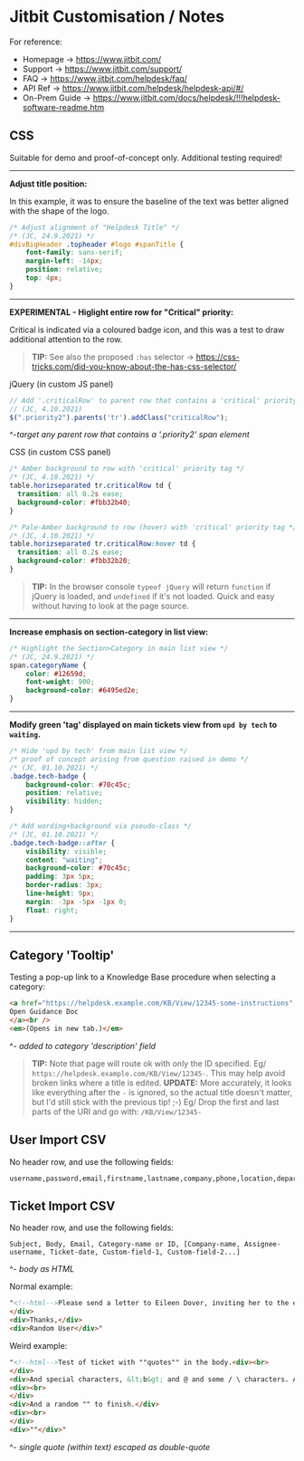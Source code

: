 # Jitbit Customisation / Notes

For reference:

* Homepage -> https://www.jitbit.com/ 
* Support -> https://www.jitbit.com/support/ 
* FAQ -> https://www.jitbit.com/helpdesk/faq/ 
* API Ref -> https://www.jitbit.com/helpdesk/helpdesk-api/#/
* On-Prem Guide -> https://www.jitbit.com/docs/helpdesk/!!!helpdesk-software-readme.htm

## CSS

Suitable for demo and proof-of-concept only. Additional testing required!

-----

**Adjust title position:**

In this example, it was to ensure the baseline of the text was better aligned with the shape of the logo.

```CSS
/* Adjust alignment of "Helpdesk Title" */
/* (JC, 24.9.2021) */
#divBigHeader .topheader #logo #spanTitle {
    font-family: sans-serif;
    margin-left: -14px;
    position: relative;
    top: 4px;
}
```

-----

**EXPERIMENTAL - Higlight entire row for "Critical" priority:**

Critical is indicated via a coloured badge icon, and this was a test to draw additional attention to the row.

> **TIP:** See also the proposed `:has` selector -> https://css-tricks.com/did-you-know-about-the-has-css-selector/

jQuery (in custom JS panel)
```javascript
// Add '.criticalRow' to parent row that contains a 'critical' priority tag
// (JC, 4.10.2021)
$(".priority2").parents('tr').addClass("criticalRow");
```
^-*target any parent row that contains a '.priority2' span element*

CSS (in custom CSS panel)
```css
/* Amber background to row with 'critical' priority tag */
/* (JC, 4.10.2021) */
table.horizseparated tr.criticalRow td {
  transition: all 0.2s ease;
  background-color: #fbb32b40;
}

/* Pale-Amber background to row (hover) with 'critical' priority tag */
/* (JC, 4.10.2021) */
table.horizseparated tr.criticalRow:hover td {
  transition: all 0.2s ease;
  background-color: #fbb32b20;
}
```

> **TIP:** In the browser console `typeof jQuery` will return `function` if jQuery is loaded, and `undefined` if it's not loaded. Quick and easy without having to look at the page source.

-----

**Increase emphasis on section-category in list view:**

```CSS
/* Highlight the Section>Category in main list view */
/* (JC, 24.9.2021) */
span.categoryName {
    color: #12659d;
    font-weight: 900;
    background-color: #6495ed2e;
}
```

-----

**Modify green 'tag' displayed on main tickets view from `upd by tech` to `waiting`.**

```CSS
/* Hide 'upd by tech' from main list view */
/* proof of concept arising from question raised in demo */
/* (JC, 01.10.2021) */
.badge.tech-badge {
    background-color: #70c45c;
    position: relative;
    visibility: hidden;
}

/* Add wording+background via pseudo-class */
/* (JC, 01.10.2021) */
.badge.tech-badge::after {
    visibility: visible;
    content: "waiting";
    background-color: #70c45c;
    padding: 3px 5px;
    border-radius: 3px;
    line-height: 9px;
    margin: -3px -5px -1px 0;
    float: right;
}
```

-----

## Category 'Tooltip'

Testing a pop-up link to a Knowledge Base procedure when selecting a category:

```html
<a href="https://helpdesk.example.com/KB/View/12345-some-instructions" target="_blank" rel="noopener">
Open Guidance Doc
</a><br />
<em>(Opens in new tab.)</em>
```
^- *added to category 'description' field*

> **TIP:** Note that page will route ok with only the ID specified. Eg/ `https://helpdesk.example.com/KB/View/12345-`. This may help avoid broken links where a title is edited. **UPDATE:** More accurately, it looks like everything after the `-` is ignored, so the actual title doesn't matter, but I'd still stick with the previous tip! ;-) Eg/ Drop the first and last parts of the URI and go with: `/KB/View/12345-`

## User Import CSV

No header row, and use the following fields:

```text
username,password,email,firstname,lastname,company,phone,location,department
```

## Ticket Import CSV

No header row, and use the following fields:

```text
Subject, Body, Email, Category-name or ID, [Company-name, Assignee-username, Ticket-date, Custom-field-1, Custom-field-2...]
```
^- *body as HTML*

Normal example:
```html
"<!--html-->Please send a letter to Eileen Dover, inviting her to the edge of the Grand Canyon.<div><br>
</div>
<div>Thanks,</div>
<div>Random User</div>"
```

Weird example:
```html
"<!--html-->Test of ticket with ""quotes"" in the body.<div><br>
</div>
<div>And special characters, &lt;b&gt; and @ and some / \ characters. And what about a &amp;nbsp; or a &lt;script&gt; or a crazy combination of ""'""'""'""'"" or \""'/""""'\/&nbsp;</div>
<div><br>
</div>
<div>And a random "" to finish.</div>
<div><br>
</div>
<div>""</div>"
```
^- *single quote (within text) escaped as double-quote*
